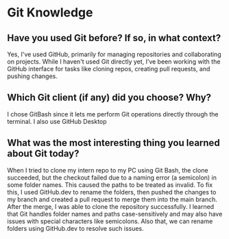 # Git Knowledge

## Have you used Git before? If so, in what context?
Yes, I've used GitHub, primarily for managing repositories and collaborating on projects. While I haven't used Git directly yet, I’ve been working with the GitHub interface for tasks like cloning repos, creating pull requests, and pushing changes.

## Which Git client (if any) did you choose? Why?
I chose GitBash since it lets me perform Git operations directly through the terminal. I also use GitHub Desktop

## What was the most interesting thing you learned about Git today?
When I tried to clone my intern repo to my PC using Git Bash, the clone succeeded, but the checkout failed due to a naming error (a semicolon) in some folder names. This caused the paths to be treated as invalid. To fix this, I used GitHub.dev to rename the folders, then pushed the changes to my branch and created a pull request to merge them into the main branch. After the merge, I was able to clone the repository successfully. I learned that Git handles folder names and paths case-sensitively and may also have issues with special characters like semicolons. Also that, we can rename folders using GitHub.dev to resolve such issues.
